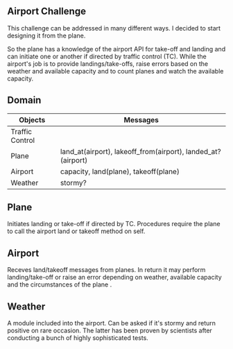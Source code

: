 ## Airport Challenge


This challenge can be addressed in many different ways. I decided to start designing it from the plane. 

So the plane has a knowledge of the airport API for take-off and landing and can initiate one or another if directed by traffic control (TC). While the airport's job is to provide landings/take-offs, raise errors based on the weather and available capacity and to count planes and watch the available capacity.

Domain
---------

Objects | Messages
-- | --
Traffic Control  |
Plane  | land_at(airport), lakeoff_from(airport), landed_at?(airport)
Airport | capacity, land(plane), takeoff(plane)
Weather | stormy?

Plane
---------
Initiates landing or take-off if directed by TC.
Procedures require the plane to call the airport land or takeoff method on self.

Airport
---------
Receves land/takeoff messages from planes. In return it may perform landing/take-off or raise an error depending on weather, available capacity and the circumstances of the plane .

Weather
---------
A module included into the airport. Can be asked if it's stormy and return positive on rare occasion. The latter has been proven by scientists after conducting a bunch of highly sophisticated tests.
